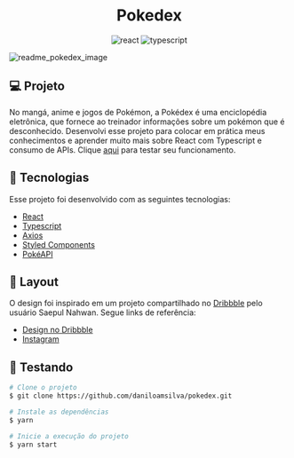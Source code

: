 <h1 align="center">
  Pokedex
</h1>
<p align="center">
  <img src="https://img.shields.io/badge/react-17.0.2-green" alt="react">
  <img src="https://img.shields.io/badge/typescript-4.1.2-blue" alt="typescript">
</p>

![readme_pokedex_image](https://user-images.githubusercontent.com/34426848/156903544-b59d62a7-c585-4a08-b19e-2853d04814e6.png)

## 💻 Projeto

No mangá, anime e jogos de Pokémon, a Pokédex é uma enciclopédia eletrônica, que fornece ao treinador informações sobre um pokémon que é desconhecido.
Desenvolvi esse projeto para colocar em prática meus conhecimentos e aprender muito mais sobre React com Typescript e consumo de APIs. Clique [aqui](https://pokedex-two-smoky.vercel.app/) para testar seu funcionamento.

## 🚀 Tecnologias

Esse projeto foi desenvolvido com as seguintes tecnologias:

- [React](https://reactjs.org)
- [Typescript](https://www.typescriptlang.org/)
- [Axios](https://github.com/axios/axios)
- [Styled Components](https://styled-components.com/)
- [PokéAPI](https://pokeapi.co/)

## 🎨 Layout

O design foi inspirado em um projeto compartilhado no [Dribbble](https://dribbble.com/) pelo usuário Saepul Nahwan. Segue links de referência:

- [Design no Dribbble](https://dribbble.com/shots/6545819-Pokedex-App)
- [Instagram](https://www.instagram.com/saepulnahwan/)

## 🧪 Testando
```bash
# Clone o projeto
$ git clone https://github.com/daniloamsilva/pokedex.git

# Instale as dependências
$ yarn

# Inicie a execução do projeto
$ yarn start
```
